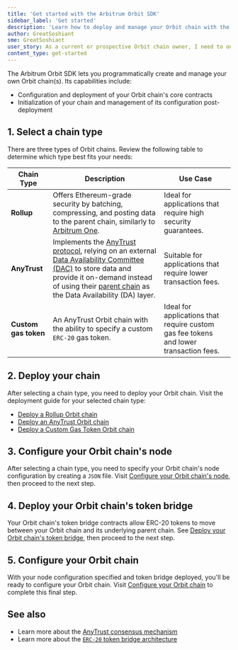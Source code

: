 ```yaml
---
title: 'Get started with the Arbitrum Orbit SDK'
sidebar_label: 'Get started'
description: 'Learn how to deploy and manage your Orbit chain with the Arbitrum Orbit SDK.'
author: GreatSoshiant
sme: GreatSoshiant
user_story: As a current or prospective Orbit chain owner, I need to onboard into the Orbit SDK by understanding the available onboarding paths, and how to select the path that meets my needs.
content_type: get-started
---
```


The Arbitrum Orbit SDK lets you programmatically create and manage your own Orbit chain(s). Its capabilities include:

- Configuration and deployment of your Orbit chain's core contracts
- Initialization of your chain and management of its configuration post-deployment

## 1. Select a chain type

There are three types of Orbit chains. Review the following table to determine which type best fits your needs:

| Chain Type           | Description                                                                                                                                                                                                                                                                                                                                                           | Use Case                                                                              |
| -------------------- | --------------------------------------------------------------------------------------------------------------------------------------------------------------------------------------------------------------------------------------------------------------------------------------------------------------------------------------------------------------------- | ------------------------------------------------------------------------------------- |
| **Rollup**           | Offers Ethereum-grade security by batching, compressing, and posting data to the parent chain, similarly to [Arbitrum One](https://arbitrum.io/).                                                                                                                                                                                                                     | Ideal for applications that require high security guarantees.                         |
| **AnyTrust**         | Implements the [AnyTrust protocol](/how-arbitrum-works/08-anytrust-protocol.mdx), relying on an external [Data Availability Committee (DAC)](/intro/glossary#data-availability-committee-dac) to store data and provide it on-demand instead of using their [parent chain](https://docs.arbitrum.io/intro/glossary#parent-chain) as the Data Availability (DA) layer. | Suitable for applications that require lower transaction fees.                        |
| **Custom gas token** | An AnyTrust Orbit chain with the ability to specify a custom `ERC-20` gas token.                                                                                                                                                                                                                                                                                      | Ideal for applications that require custom gas fee tokens and lower transaction fees. |

## 2. Deploy your chain

After selecting a chain type, you need to deploy your Orbit chain. Visit the deployment guide for your selected chain type:

- [Deploy a Rollup Orbit chain](/launch-orbit-chain/how-tos/orbit-sdk-deploying-rollup-chain.md)
- [Deploy an AnyTrust Orbit chain](/launch-orbit-chain/how-tos/orbit-sdk-deploying-anytrust-chain.md)
- [Deploy a Custom Gas Token Orbit chain](/launch-orbit-chain/how-tos/orbit-sdk-deploying-custom-gas-token-chain.md)

## 3. Configure your Orbit chain's node

After selecting a chain type, you need to specify your Orbit chain's node configuration by creating a `JSON` file. Visit [Configure your Orbit chain's node](/launch-orbit-chain/how-tos/orbit-sdk-preparing-node-config.md), then proceed to the next step.

## 4. Deploy your Orbit chain's token bridge

Your Orbit chain's token bridge contracts allow ERC-20 tokens to move between your Orbit chain and its underlying parent chain. See [Deploy your Orbit chain's token bridge](/launch-orbit-chain/how-tos/orbit-sdk-deploying-token-bridge.md), then proceed to the next step.

## 5. Configure your Orbit chain

With your node configuration specified and token bridge deployed, you'll be ready to configure your Orbit chain. Visit [Configure your Orbit chain](/launch-orbit-chain/how-tos/orbit-sdk-configuring-orbit-chain.md) to complete this final step.

## See also

- Learn more about the [AnyTrust consensus mechanism](/how-arbitrum-works/08-anytrust-protocol.mdx)
- Learn more about the [`ERC-20` token bridge architecture](/build-decentralized-apps/token-bridging/03-token-bridge-erc20.mdx)
